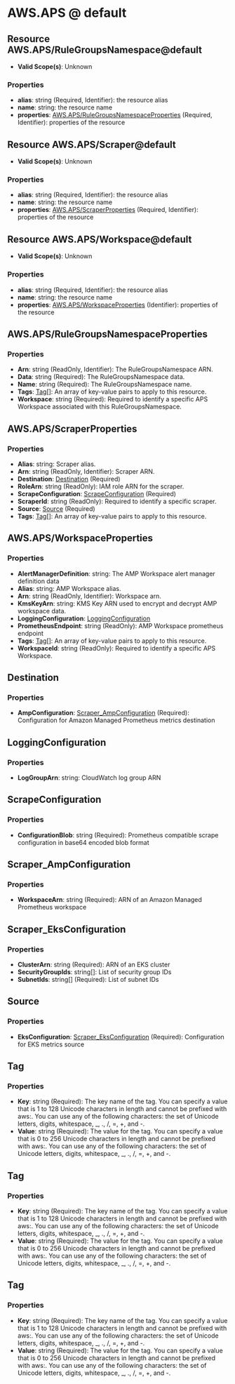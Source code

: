 # AWS.APS @ default

## Resource AWS.APS/RuleGroupsNamespace@default
* **Valid Scope(s)**: Unknown
### Properties
* **alias**: string (Required, Identifier): the resource alias
* **name**: string: the resource name
* **properties**: [AWS.APS/RuleGroupsNamespaceProperties](#awsapsrulegroupsnamespaceproperties) (Required, Identifier): properties of the resource

## Resource AWS.APS/Scraper@default
* **Valid Scope(s)**: Unknown
### Properties
* **alias**: string (Required, Identifier): the resource alias
* **name**: string: the resource name
* **properties**: [AWS.APS/ScraperProperties](#awsapsscraperproperties) (Required, Identifier): properties of the resource

## Resource AWS.APS/Workspace@default
* **Valid Scope(s)**: Unknown
### Properties
* **alias**: string (Required, Identifier): the resource alias
* **name**: string: the resource name
* **properties**: [AWS.APS/WorkspaceProperties](#awsapsworkspaceproperties) (Identifier): properties of the resource

## AWS.APS/RuleGroupsNamespaceProperties
### Properties
* **Arn**: string (ReadOnly, Identifier): The RuleGroupsNamespace ARN.
* **Data**: string (Required): The RuleGroupsNamespace data.
* **Name**: string (Required): The RuleGroupsNamespace name.
* **Tags**: [Tag](#tag)[]: An array of key-value pairs to apply to this resource.
* **Workspace**: string (Required): Required to identify a specific APS Workspace associated with this RuleGroupsNamespace.

## AWS.APS/ScraperProperties
### Properties
* **Alias**: string: Scraper alias.
* **Arn**: string (ReadOnly, Identifier): Scraper ARN.
* **Destination**: [Destination](#destination) (Required)
* **RoleArn**: string (ReadOnly): IAM role ARN for the scraper.
* **ScrapeConfiguration**: [ScrapeConfiguration](#scrapeconfiguration) (Required)
* **ScraperId**: string (ReadOnly): Required to identify a specific scraper.
* **Source**: [Source](#source) (Required)
* **Tags**: [Tag](#tag)[]: An array of key-value pairs to apply to this resource.

## AWS.APS/WorkspaceProperties
### Properties
* **AlertManagerDefinition**: string: The AMP Workspace alert manager definition data
* **Alias**: string: AMP Workspace alias.
* **Arn**: string (ReadOnly, Identifier): Workspace arn.
* **KmsKeyArn**: string: KMS Key ARN used to encrypt and decrypt AMP workspace data.
* **LoggingConfiguration**: [LoggingConfiguration](#loggingconfiguration)
* **PrometheusEndpoint**: string (ReadOnly): AMP Workspace prometheus endpoint
* **Tags**: [Tag](#tag)[]: An array of key-value pairs to apply to this resource.
* **WorkspaceId**: string (ReadOnly): Required to identify a specific APS Workspace.

## Destination
### Properties
* **AmpConfiguration**: [Scraper_AmpConfiguration](#scraperampconfiguration) (Required): Configuration for Amazon Managed Prometheus metrics destination

## LoggingConfiguration
### Properties
* **LogGroupArn**: string: CloudWatch log group ARN

## ScrapeConfiguration
### Properties
* **ConfigurationBlob**: string (Required): Prometheus compatible scrape configuration in base64 encoded blob format

## Scraper_AmpConfiguration
### Properties
* **WorkspaceArn**: string (Required): ARN of an Amazon Managed Prometheus workspace

## Scraper_EksConfiguration
### Properties
* **ClusterArn**: string (Required): ARN of an EKS cluster
* **SecurityGroupIds**: string[]: List of security group IDs
* **SubnetIds**: string[] (Required): List of subnet IDs

## Source
### Properties
* **EksConfiguration**: [Scraper_EksConfiguration](#scrapereksconfiguration) (Required): Configuration for EKS metrics source

## Tag
### Properties
* **Key**: string (Required): The key name of the tag. You can specify a value that is 1 to 128 Unicode characters in length and cannot be prefixed with aws:. You can use any of the following characters: the set of Unicode letters, digits, whitespace, _, ., /, =, +, and -.
* **Value**: string (Required): The value for the tag. You can specify a value that is 0 to 256 Unicode characters in length and cannot be prefixed with aws:. You can use any of the following characters: the set of Unicode letters, digits, whitespace, _, ., /, =, +, and -.

## Tag
### Properties
* **Key**: string (Required): The key name of the tag. You can specify a value that is 1 to 128 Unicode characters in length and cannot be prefixed with aws:. You can use any of the following characters: the set of Unicode letters, digits, whitespace, _, ., /, =, +, and -.
* **Value**: string (Required): The value for the tag. You can specify a value that is 0 to 256 Unicode characters in length and cannot be prefixed with aws:. You can use any of the following characters: the set of Unicode letters, digits, whitespace, _, ., /, =, +, and -.

## Tag
### Properties
* **Key**: string (Required): The key name of the tag. You can specify a value that is 1 to 128 Unicode characters in length and cannot be prefixed with aws:. You can use any of the following characters: the set of Unicode letters, digits, whitespace, _, ., /, =, +, and -.
* **Value**: string (Required): The value for the tag. You can specify a value that is 0 to 256 Unicode characters in length and cannot be prefixed with aws:. You can use any of the following characters: the set of Unicode letters, digits, whitespace, _, ., /, =, +, and -.

